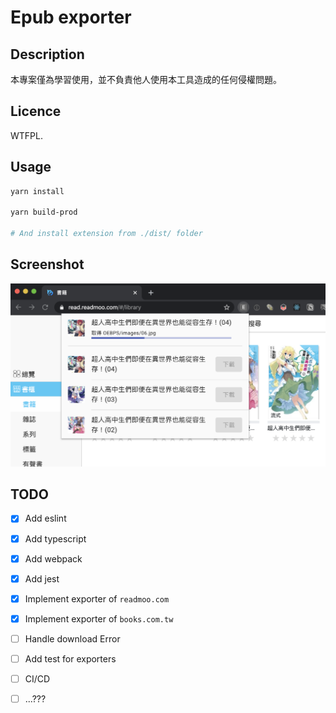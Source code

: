 # Epub exporter

## Description
本專案僅為學習使用，並不負責他人使用本工具造成的任何侵權問題。

## Licence
WTFPL. 

## Usage
```bash
yarn install

yarn build-prod

# And install extension from ./dist/ folder
```

## Screenshot
![Screenshot](screenshot.png)

## TODO
- [x] Add eslint
- [x] Add typescript
- [x] Add webpack
- [x] Add jest
- [x] Implement exporter of `readmoo.com`
- [x] Implement exporter of `books.com.tw`
- [ ] Handle download Error
- [ ] Add test for exporters
- [ ] CI/CD
- [ ] ...???

